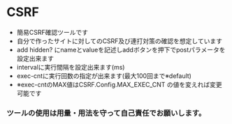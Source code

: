 # CSRF

- 簡易CSRF確認ツールです
- 自分で作ったサイトに対してのCSRF及び連打対策の確認を想定しています
- add hidden? にnameとvalueを記述しaddボタンを押下でpostパラメータを設定出来ます
- intervalに実行間隔を設定出来ます(ms)
- exec-cntに実行回数の指定が出来ます(最大100回まで※default)
- ※exec-cntのMAX値はCSRF.Config.MAX\_EXEC\_CNT の値を変えれば変更可能です

### ツールの使用は用量・用法を守って自己責任でお願いします。